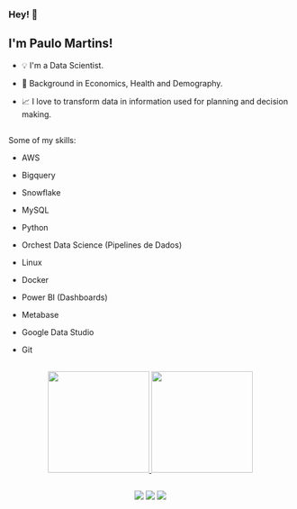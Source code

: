 ### Hey! 👋

## I'm Paulo Martins!

- :bulb: I'm a Data Scientist.

- 🌱  Background in Economics, Health and Demography.

- 📈 I love to transform data in information used for planning and decision making.


  ##
Some of my skills:

- AWS
- Bigquery
- Snowflake
- MySQL
- Python
- Orchest Data Science (Pipelines de Dados)
- Linux
- Docker
- Power BI (Dashboards)
- Metabase
- Google Data Studio
- Git

  ##

<div align="center">
  <a href="https://github.com/paulohenriqueviegasmartins">
  <img height="180em" src="https://github-readme-stats.vercel.app/api?username=paulohenriqueviegasmartins&show_icons=true&theme=dark&include_all_commits=true&count_private=true"/>
  <img height="180em" src="https://github-readme-stats.vercel.app/api/top-langs/?username=paulohenriqueviegasmartins&layout=compact&langs_count=7&theme=dark"/>


  ##
<div> 
  <a href="31987854151" target="_blank"><img src="https://img.shields.io/badge/WhatsApp-25D366?style=for-the-badge&logo=whatsapp&logoColor=white" target="_blank"></a> 
  <a href = "mailto:phviegasmartins@gmail.com"><img src="https://img.shields.io/badge/-Gmail-%23333?style=for-the-badge&logo=gmail&logoColor=white" target="_blank"></a>
  <a href="www.linkedin.com/in/paulo-h-v-martins" target="_blank"><img src="https://img.shields.io/badge/-LinkedIn-%230077B5?style=for-the-badge&logo=linkedin&logoColor=white" target="_blank"></a> 
 
 
</div>
 
